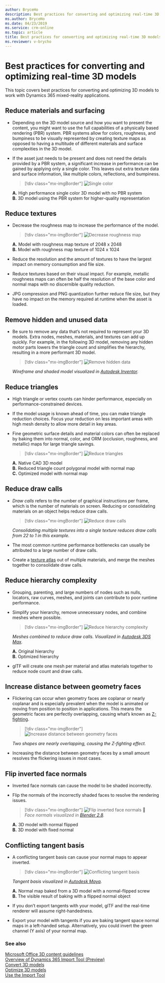 ```yaml
---
author: BryceHo
description: Best practices for converting and optimizing real-time 3D models for use with Dynamics 365 mixed-reality applications
ms.author: BryceHo
ms.date: 04/23/2019
ms.service: crm-online
ms.topic: article
title: Best practices for converting and optimizing real-time 3D models
ms.reviewer: v-brycho
---
```


# Best practices for converting and optimizing real-time 3D models

This topic covers best practices for converting and optimizing 3D models to work with Dynamics 365 mixed-reality applications.

## Reduce materials and surfacing

- Depending on the 3D model source and how you want to present the content, you might want to use the full capabilities of a physically based rendering (PBR) system. PBR systems allow for colors, roughness, and bumpiness to be visually represented by creating texture maps as opposed to having a multitude of different materials and surface complexities in the 3D model.

- If the asset just needs to be present and does not need the details provided by a PBR system, a significant increase in performance can be gained by applying only a single color. This leaves out extra texture data and surface information, like multiple colors, reflections, and bumpiness.

   > [!div class="mx-imgBorder"]
   > ![Single color](media/PBR.PNG "Single color") 

   **A.**	High performance single color 3D model with no PBR system<br>
   **B.**	3D model using the PBR system for higher-quality representation

## Reduce textures

- Decrease the roughness map to increase the performance of the model.

   > [!div class="mx-imgBorder"]
   > ![Decrease roughness map](media/roughness-map.PNG "Decrease roughness map") 

   **A.**	Model with roughness map texture of 2048 x 2048<br>
   **B.**	Model with roughness map texture of 1024 x 1024

- Reduce the resolution and the amount of textures to have the largest impact on memory consumption and file size.

- Reduce textures based on their visual impact. For example, metallic roughness maps can often be half the resolution of the base color and normal maps with no discernible quality reduction.

- JPG compression and PNG quantization further reduce file size, but they have no impact on the memory required at runtime when the asset is loaded.

## Remove hidden and unused data

- Be sure to remove any data that’s not required to represent your 3D models. Extra nodes, meshes, materials, and textures can add up quickly. For example, in the following 3D model, removing any hidden motor parts lowers the triangle count and simplifies the hierarchy, resulting in a more performant 3D model.

   > [!div class="mx-imgBorder"]
   > ![Remove hidden data](media/remove-hidden-data.PNG "Remove hidden data") 

   *Wireframe and shaded model visualized in [Autodesk Inventor](https://aka.ms/AutodeskInventorSoftware).*

## Reduce triangles

- High triangle or vertex counts can hinder performance, especially on performance-constrained devices.

- If the model usage is known ahead of time, you can make triangle reduction choices. Focus your reduction on less important areas with high mesh density to allow more detail in key areas.

- Fine geometric surface details and material colors can often be replaced by baking them into normal, color, and ORM (occlusion, roughness, and metallic) maps for large triangle savings.

   > [!div class="mx-imgBorder"]
   > ![Reduce triangles](media/reduce-triangles.PNG "Reduce triangles") 

   **A.**	Native CAD 3D model<br>
   **B.**	Reduced triangle count polygonal model with normal map<br>
   **C.**	Optimized model with normal map

## Reduce draw calls

- *Draw calls* refers to the number of graphical instructions per frame, which is the number of materials on screen. Reducing or consolidating materials on an object helps reduce draw calls.

   > [!div class="mx-imgBorder"]
   > ![Reduce draw calls](media/reduce-draw-calls.PNG "Reduce draw calls") 

   *Consolidating multiple textures into a single texture reduces draw calls from 22 to 1 in this example.*

- The most common runtime performance bottlenecks can usually be attributed to a large number of draw calls. 

- Create a [texture atlas](https://aka.ms/TextureAtlas) out of multiple materials, and merge the meshes together to consolidate draw calls.

## Reduce hierarchy complexity

- Grouping, parenting, and large numbers of nodes such as nulls, locators, raw curves, meshes, and joints can contribute to poor runtime performance.

- Simplify your hierarchy, remove unnecessary nodes, and combine meshes where possible.

   > [!div class="mx-imgBorder"]
   > ![Reduce hierarchy complexity](media/reduce-hierarchy.PNG "Reduce hierarchy complexity") 

   *Meshes combined to reduce draw calls. Visualized in [Autodesk 3DS Max](https://aka.ms/3dsMax).*

   **A.**	Original hierarchy<br>
   **B.**	Optimized hierarchy

- glTF will create one mesh per material and atlas materials together to reduce node count and draw calls.

## Increase distance between geometry faces

- Flickering can occur when geometry faces are coplanar or nearly coplanar and is especially prevalent when the model is animated or moving from position to position in applications. This means the geometric faces are perfectly overlapping, causing what’s known as [Z-fighting](https://aka.ms/Zfighting).

   > [!div class="mx-imgBorder"]
   > ![Increase distance between geometry faces](media/geometry-faces.PNG "Increase distance between geometry faces") 
 
   *Two shapes are nearly overlapping, causing the Z-fighting effect.*

- Increasing the distance between geometry faces by a small amount resolves the flickering issues in most cases.

## Flip inverted face normals

- Inverted face normals can cause the model to be shaded incorrectly.

- Flip the normals of the incorrectly shaded faces to resolve the rendering issues.

   > [!div class="mx-imgBorder"]
   > ![Flip inverted face normals](media/inverted-face-normals.PNG "Flip inverted face normals") 
	 
   *Face normals visualized in [Blender 2.8](https://aka.ms/blender2.8).*

   **A.**	3D model with normal flipped<br>
   **B.**	3D model with fixed normal

<!--note from editor: Can the heading below be changed to active verb form for consistency with others?   -->


## Conflicting tangent basis

- A conflicting tangent basis can cause your normal maps to appear inverted.

   > [!div class="mx-imgBorder"]
   > ![Conflicting tangent basis](media/conflicting-tangent-basis.PNG "Conflicting tangent basis") 

   *Tangent basis visualized in [Autodesk Maya](https://aka.ms/autodeskMaya).*

   **A.**	Normal map baked from a 3D model with a normal-flipped screw<br>
   **B.**	The visible result of baking with a flipped normal object

- If you don’t export tangents with your model, glTF and the real-time renderer will assume right-handedness.

- Export your model with tangents if you are baking tangent space normal maps in a left-handed setup. Alternatively, you could invert the green channel (Y axis) of your normal map.

### See also

[Microsoft Office 3D content guidelines](https://aka.ms/Office3Dcontent)<br>
[Overview of Dynamics 365 Import Tool (Preview)](index.md)<br>
[Convert 3D models](convert-models.md)<br>
[Optimize 3D models](optimize-models.md)<br>
[Use the Import Tool](import-tool.md)





